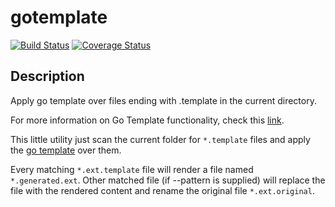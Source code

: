 # gotemplate

[![Build Status](https://travis-ci.org/coveo/gotemplate.svg?branch=master)](https://travis-ci.org/coveo/gotemplate)
[![Coverage Status](https://coveralls.io/repos/github/coveo/gotemplate/badge.svg?branch=coverage)](https://coveralls.io/github/coveo/gotemplate?branch=master)

## Description

Apply go template over files ending with .template in the current directory.

For more information on Go Template functionality, check this [link](https://golang.org/pkg/text/template).

This little utility just scan the current folder for `*.template` files and apply the [go template](https://golang.org/pkg/text/template) over them.

Every matching `*.ext.template` file will render a file named `*.generated.ext`. Other matched file (if --pattern is supplied) will replace the file with the rendered content and rename the original file `*.ext.original`.